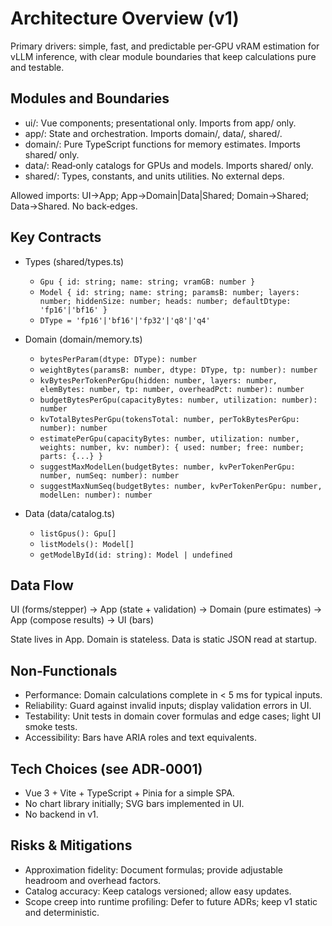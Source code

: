 # Architecture Overview (v1)

Primary drivers: simple, fast, and predictable per‑GPU vRAM estimation for vLLM inference, with clear module boundaries that keep calculations pure and testable.

## Modules and Boundaries

- ui/: Vue components; presentational only. Imports from app/ only.
- app/: State and orchestration. Imports domain/, data/, shared/.
- domain/: Pure TypeScript functions for memory estimates. Imports shared/ only.
- data/: Read‑only catalogs for GPUs and models. Imports shared/ only.
- shared/: Types, constants, and units utilities. No external deps.

Allowed imports: UI→App; App→Domain|Data|Shared; Domain→Shared; Data→Shared. No back‑edges.

## Key Contracts

- Types (shared/types.ts)
  - `Gpu { id: string; name: string; vramGB: number }`
  - `Model { id: string; name: string; paramsB: number; layers: number; hiddenSize: number; heads: number; defaultDtype: 'fp16'|'bf16' }`
  - `DType = 'fp16'|'bf16'|'fp32'|'q8'|'q4'`

- Domain (domain/memory.ts)
  - `bytesPerParam(dtype: DType): number`
  - `weightBytes(paramsB: number, dtype: DType, tp: number): number`
  - `kvBytesPerTokenPerGpu(hidden: number, layers: number, elemBytes: number, tp: number, overheadPct: number): number`
  - `budgetBytesPerGpu(capacityBytes: number, utilization: number): number`
  - `kvTotalBytesPerGpu(tokensTotal: number, perTokBytesPerGpu: number): number`
  - `estimatePerGpu(capacityBytes: number, utilization: number, weights: number, kv: number): { used: number; free: number; parts: {...} }`
  - `suggestMaxModelLen(budgetBytes: number, kvPerTokenPerGpu: number, numSeq: number): number`
  - `suggestMaxNumSeq(budgetBytes: number, kvPerTokenPerGpu: number, modelLen: number): number`

- Data (data/catalog.ts)
  - `listGpus(): Gpu[]`
  - `listModels(): Model[]`
  - `getModelById(id: string): Model | undefined`

## Data Flow

UI (forms/stepper) → App (state + validation) → Domain (pure estimates) → App (compose results) → UI (bars)

State lives in App. Domain is stateless. Data is static JSON read at startup.

## Non‑Functionals

- Performance: Domain calculations complete in < 5 ms for typical inputs.
- Reliability: Guard against invalid inputs; display validation errors in UI.
- Testability: Unit tests in domain cover formulas and edge cases; light UI smoke tests.
- Accessibility: Bars have ARIA roles and text equivalents.

## Tech Choices (see ADR‑0001)

- Vue 3 + Vite + TypeScript + Pinia for a simple SPA.
- No chart library initially; SVG bars implemented in UI.
- No backend in v1.

## Risks & Mitigations

- Approximation fidelity: Document formulas; provide adjustable headroom and overhead factors.
- Catalog accuracy: Keep catalogs versioned; allow easy updates.
- Scope creep into runtime profiling: Defer to future ADRs; keep v1 static and deterministic.
